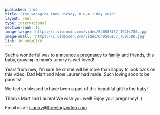 ```yaml
---
published: true
title: 'The Sonogram (New Jersey, U.S.A.) May 2017'
layout: reel
type: international
section-rank: 11
image-large: 'https://i.vimeocdn.com/video/640508157_1920x700.jpg'
image-small: 'https://i.vimeocdn.com/video/640508157_750x500.jpg'
link: JW_n09pCIK8
---
```

Such a wonderful way to announce a pregnancy to family and friends, this baby, growing in mom’s tummy is well loved!

Years from now, I’m sure he or she will be more than happy to look back on this video, Dad Mart and Mom Lauren had made. Such loving soon to be parents!

We feel so blessed to have been a part of this beautiful gift to the baby!

Thanks Mart and Lauren! We wish you well! Enjoy your pregnancy! :) 

Email us at: inquiry@threelogyvideo.com
